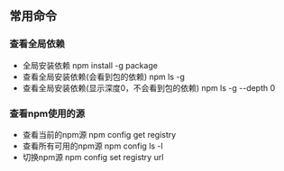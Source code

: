 ## 常用命令
### 查看全局依赖
- 全局安装依赖  npm install -g package
- 查看全局安装依赖(会看到包的依赖)  npm ls -g
- 查看全局安装依赖(显示深度0，不会看到包的依赖)  npm ls -g --depth 0
### 查看npm使用的源
- 查看当前的npm源  npm config get registry
- 查看所有可用的npm源  npm config ls -l
- 切换npm源  npm config set registry url